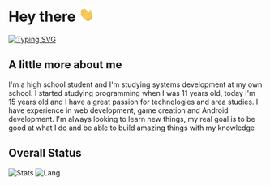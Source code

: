 # Hey there <img src="https://raw.githubusercontent.com/ABSphreak/ABSphreak/master/gifs/Hi.gif" width="30px"> 
[![Typing SVG](https://readme-typing-svg.demolab.com?font=JetBrains+Mono&size=40&duration=4000&pause=300&vCenter=true&color=F76464&repeat=true&width=640&height=70&lines=Four+years+of+experience;Focus+on+new+technologies;Being+good+at+what+I+do)](https://git.io/typing-svg)
## A little more about me
I'm a high school student and I'm studying systems development at my own school.
I started studying programming when I was 11 years old, today I'm 15 years old and I have a great passion for technologies and area studies. I have experience in web development, game creation and Android development. I'm always looking to learn new things, my real goal is to be good at what I do and be able to build amazing things with my knowledge
## Overall Status 
![Stats](https://github-readme-stats-sigma-five.vercel.app/api?username=kaicsm&show_icons=true&theme=omni)
![Lang](https://github-readme-stats-sigma-five.vercel.app/api/top-langs/?username=kaicsm&hide=html,css&theme=omni)
